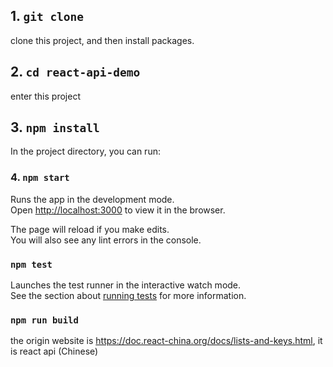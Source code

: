 ## 1. `git clone`

clone this project, and then install packages.

## 2. `cd react-api-demo`

enter this project

## 3. `npm install`

In the project directory, you can run:

### 4. `npm start`

Runs the app in the development mode.<br>
Open [http://localhost:3000](http://localhost:3000) to view it in the browser.

The page will reload if you make edits.<br>
You will also see any lint errors in the console.

### `npm test`

Launches the test runner in the interactive watch mode.<br>
See the section about [running tests](#running-tests) for more information.

### `npm run build`

the origin website is https://doc.react-china.org/docs/lists-and-keys.html, it is react api (Chinese)
